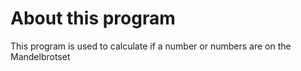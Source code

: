 # About this program
This program is used to calculate if a number or numbers are on the Mandelbrotset
